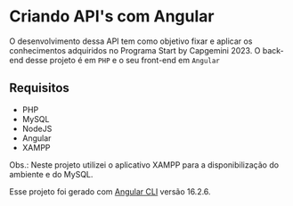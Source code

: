 # Criando API's com Angular

O desenvolvimento dessa API tem como objetivo fixar e aplicar os conhecimentos adquiridos no Programa Start by Capgemini 2023.
O back-end desse projeto é em `PHP` e o seu front-end em `Angular`

## Requisitos

- PHP
- MySQL
- NodeJS
- Angular
- XAMPP

Obs.: Neste projeto utilizei o aplicativo XAMPP para a disponibilização do ambiente e do MySQL.

Esse projeto foi gerado com [Angular CLI](https://github.com/angular/angular-cli) versão 16.2.6.
